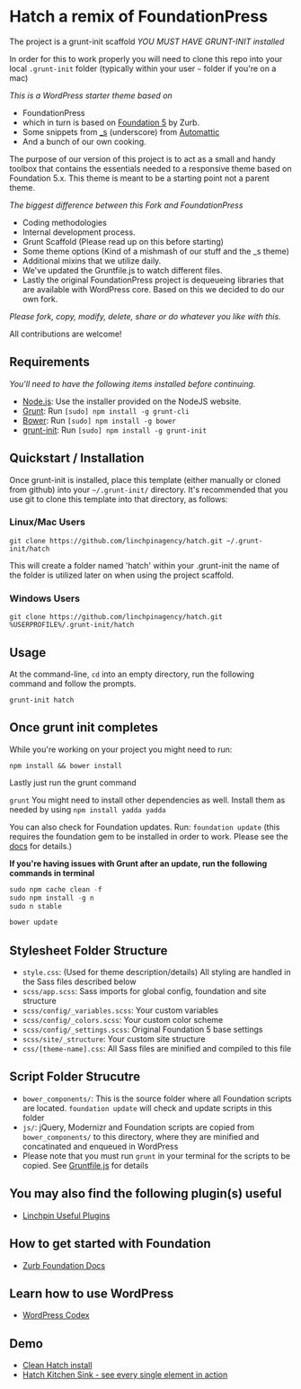 # Hatch a remix of FoundationPress

The project is a grunt-init scaffold *YOU MUST HAVE GRUNT-INIT installed*

In order for this to work properly you will need to clone this repo into your local ```.grunt-init``` folder (typically within your user ```~``` folder if you're on a mac)

*This is a WordPress starter theme based on*
 * FoundationPress
 * which in turn is based on [Foundation 5](http://foundation.zurb.com) by Zurb.
 * Some snippets from [_s](https://github.com/automattic/_s) (underscore) from [Automattic](http://automattic.com)
 * And a bunch of our own cooking.

The purpose of our version of this project is to act as a small and handy toolbox that contains the essentials needed to a responsive theme based on Foundation 5.x. This theme is meant to be a starting point not a parent theme.

*The biggest difference between this Fork and FoundationPress*
  * Coding methodologies
  * Internal development process.
  * Grunt Scaffold (Please read up on this before starting)
  * Some theme options (Kind of a mishmash of our stuff and the _s theme)
  * Additional mixins that we utilize daily.
  * We've updated the Gruntfile.js to watch different files.
  * Lastly the original FoundationPress project is dequeueing libraries that are available with WordPress core. Based on this we decided to do our own fork.

*Please fork, copy, modify, delete, share or do whatever you like with this.*

All contributions are welcome!

## Requirements

*You'll need to have the following items installed before continuing.*
  * [Node.js](http://nodejs.org): Use the installer provided on the NodeJS website.
  * [Grunt](http://gruntjs.com/): Run `[sudo] npm install -g grunt-cli`
  * [Bower](http://bower.io): Run `[sudo] npm install -g bower`
  * [grunt-init](http://gruntjs.com/project-scaffolding): Run `[sudo] npm install -g grunt-init`
  
## Quickstart / Installation

Once grunt-init is installed, place this template (either manually or cloned from github) into your `~/.grunt-init/` directory. It's recommended that you use git to clone this template into that directory, as follows:

### Linux/Mac Users

```
git clone https://github.com/linchpinagency/hatch.git ~/.grunt-init/hatch
```
This will create a folder named 'hatch' within your .grunt-init the name of the folder is utilized later on when using the project scaffold.

### Windows Users

```
git clone https://github.com/linchpinagency/hatch.git %USERPROFILE%/.grunt-init/hatch
```

## Usage

At the command-line, ```cd``` into an empty directory, run the following command and follow the prompts.

```
grunt-init hatch
```

## Once grunt init completes ##

While you're working on your project you might need to run:

`npm install && bower install`

Lastly just run the grunt command

`grunt` You might need to install other dependencies as well. Install them as needed by using `npm install yadda yadda`

You can also check for Foundation updates. Run: ```foundation update``` (this requires the foundation gem to be installed in order to work. Please see the [docs](http://foundation.zurb.com/docs/sass.html) for details.)

**If you're having issues with Grunt after an update, run the following commands in terminal**
```python
sudo npm cache clean -f
sudo npm install -g n
sudo n stable

bower update
```

## Stylesheet Folder Structure

  * `style.css`: (Used for theme description/details) All styling are handled in the Sass files described below
  * `scss/app.scss`: Sass imports for global config, foundation and site structure
  * `scss/config/_variables.scss`: Your custom variables
  * `scss/config/_colors.scss`: Your custom color scheme
  * `scss/config/_settings.scss`: Original Foundation 5 base settings
  * `scss/site/_structure`: Your custom site structure
  * `css/[theme-name].css`: All Sass files are minified and compiled to this file

## Script Folder Strucutre

  * `bower_components/`: This is the source folder where all Foundation scripts are located. `foundation update` will check and update scripts in this folder
  * `js/`: jQuery, Modernizr and Foundation scripts are copied from `bower_components/` to this directory, where they are minified and concatinated and enqueued in WordPress
  * Please note that you must run `grunt` in your terminal for the scripts to be copied. See [Gruntfile.js](https://github.com/linchpinagency/FoundationPress/blob/master/Gruntfile.js) for details

## You may also find the following plugin(s) useful
* [Linchpin Useful Plugins](http://github.com/linchpinagency/shortcodes/)

## How to get started with Foundation

* [Zurb Foundation Docs](http://foundation.zurb.com/docs/)

## Learn how to use WordPress

* [WordPress Codex](http://codex.wordpress.org/)

## Demo

* [Clean Hatch install](http://hatch.linchpin.agency)
* [Hatch Kitchen Sink - see every single element in action](http://hatch.linchpin.agency/kitchen-sink/)
